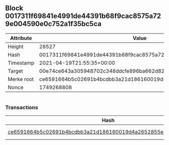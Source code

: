 ## Block 0017311f69841e4991de44391b68f9cac8575a729e004590e0c752a1f35bc5ca

Attribute | Value
--- | ---
Height | 28527
Hash | 0017311f69841e4991de44391b68f9cac8575a729e004590e0c752a1f35bc5ca
Timestamp | 2021-04-19T21:55:35+00:00
Target | 00e74ce643a305948702c348ddcfe896ba662d82c1a228faf4ad12250f07334e
Merke root | ce6591664b5c02691b4bcdbb3a21d186160019d4a2652855eab8b32f9fb44402
Nonce | 1749268808

```

```

### Transactions

Hash | Amount
--- | ---
[ce6591664b5c02691b4bcdbb3a21d186160019d4a2652855eab8b32f9fb44402](ce6591664b5c02691b4bcdbb3a21d186160019d4a2652855eab8b32f9fb44402.md) | 10.00000000 SKEPTI 
